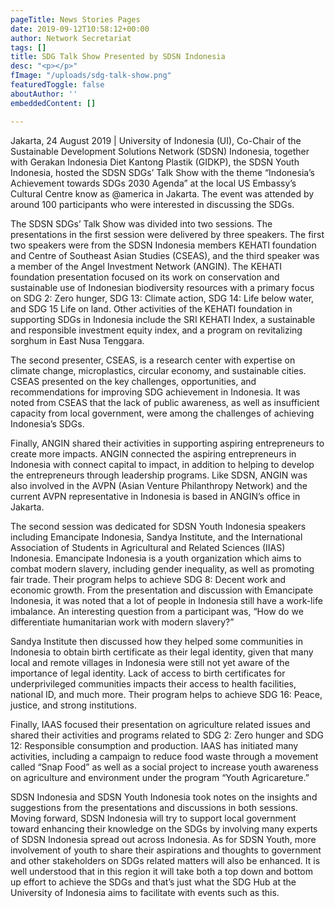 ```yaml
---
pageTitle: News Stories Pages
date: 2019-09-12T10:58:12+00:00
author: Network Secretariat
tags: []
title: SDG Talk Show Presented by SDSN Indonesia
desc: "<p></p>"
fImage: "/uploads/sdg-talk-show.png"
featuredToggle: false
aboutAuthor: ''
embeddedContent: []

---
```

Jakarta, 24 August 2019 | University of Indonesia (UI), Co-Chair of the Sustainable Development Solutions Network (SDSN) Indonesia, together with Gerakan Indonesia Diet Kantong Plastik (GIDKP), the SDSN Youth Indonesia, hosted the SDSN SDGs’ Talk Show with the theme “Indonesia’s Achievement towards SDGs 2030 Agenda” at the local US Embassy’s Cultural Centre know as @america in Jakarta. The event was attended by around 100 participants who were interested in discussing the SDGs.  
  
The SDSN SDGs’ Talk Show was divided into two sessions. The presentations in the first session were delivered by three speakers. The first two speakers were from the SDSN Indonesia members KEHATI foundation and Centre of Southeast Asian Studies (CSEAS), and the third speaker was a member of the Angel Investment Network (ANGIN). The KEHATI foundation presentation focused on its work on conservation and sustainable use of Indonesian biodiversity resources with a primary focus on SDG 2: Zero hunger, SDG 13: Climate action, SDG 14: Life below water, and SDG 15 Life on land. Other activities of the KEHATI foundation in supporting SDGs in Indonesia include the SRI KEHATI Index, a sustainable and responsible investment equity index, and a program on revitalizing sorghum in East Nusa Tenggara.  
  
The second presenter, CSEAS, is a research center with expertise on climate change, microplastics, circular economy, and sustainable cities. CSEAS presented on the key challenges, opportunities, and recommendations for improving SDG achievement in Indonesia. It was noted from CSEAS that the lack of public awareness, as well as insufficient capacity from local government, were among the challenges of achieving Indonesia’s SDGs.  
  
Finally, ANGIN shared their activities in supporting aspiring entrepreneurs to create more impacts. ANGIN connected the aspiring entrepreneurs in Indonesia with connect capital to impact, in addition to helping to develop the entrepreneurs through leadership programs. Like SDSN, ANGIN was also involved in the AVPN (Asian Venture Philanthropy Network) and the current AVPN representative in Indonesia is based in ANGIN’s office in Jakarta.  
  
The second session was dedicated for SDSN Youth Indonesia speakers including Emancipate Indonesia, Sandya Institute, and the International Association of Students in Agricultural and Related Sciences (IIAS) Indonesia. Emancipate Indonesia is a youth organization which aims to combat modern slavery, including gender inequality, as well as promoting fair trade. Their program helps to achieve SDG 8: Decent work and economic growth. From the presentation and discussion with Emancipate Indonesia, it was noted that a lot of people in Indonesia still have a work-life imbalance. An interesting question from a participant was, “How do we differentiate humanitarian work with modern slavery?”  
  
Sandya Institute then discussed how they helped some communities in Indonesia to obtain birth certificate as their legal identity, given that many local and remote villages in Indonesia were still not yet aware of the importance of legal identity. Lack of access to birth certificates for underprivileged communities impacts their access to health facilities, national ID, and much more. Their program helps to achieve SDG 16: Peace, justice, and strong institutions.  
  
Finally, IAAS focused their presentation on agriculture related issues and shared their activities and programs related to SDG 2: Zero hunger and SDG 12: Responsible consumption and production. IAAS has initiated many activities, including a campaign to reduce food waste through a movement called “Snap Food” as well as a social project to increase youth awareness on agriculture and environment under the program “Youth Agricareture.”   
  
SDSN Indonesia and SDSN Youth Indonesia took notes on the insights and suggestions from the presentations and discussions in both sessions. Moving forward, SDSN Indonesia will try to support local government toward enhancing their knowledge on the SDGs by involving many experts of SDSN Indonesia spread out across Indonesia. As for SDSN Youth, more involvement of youth to share their aspirations and thoughts to government and other stakeholders on SDGs related matters will also be enhanced. It is well understood that in this region it will take both a top down and bottom up effort to achieve the SDGs and that’s just what the SDG Hub at the University of Indonesia aims to facilitate with events such as this.